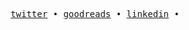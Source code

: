 <p align="center">
  <samp>
    <a href="https://twitter.com/amultwts">twitter</a> • 
    <a href="https://goodreads.com/amul-gaurav">goodreads</a> • 
    <a href="https://www.linkedin.com/in/amul-gaurav/">linkedin</a> • 
  </samp>
</p>
